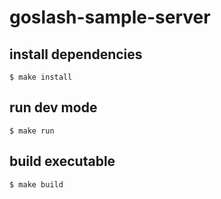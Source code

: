 # goslash-sample-server

## install dependencies

```shell
$ make install
```

## run dev mode

```shell
$ make run
```

## build executable

```shell
$ make build
```
